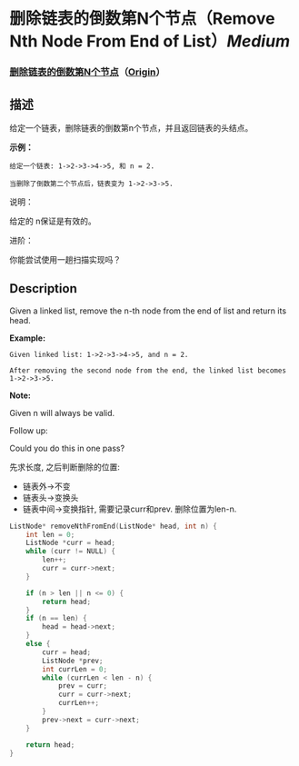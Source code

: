 # 删除链表的倒数第N个节点（Remove Nth Node From End of List）*Medium*
### [删除链表的倒数第N个节点](https://leetcode-cn.com/problems/remove-nth-node-from-end-of-list)（[Origin](https://leetcode.com/problems/remove-nth-node-from-end-of-list)）
## 描述
给定一个链表，删除链表的倒数第n个节点，并且返回链表的头结点。

**示例：**
```
给定一个链表: 1->2->3->4->5, 和 n = 2.

当删除了倒数第二个节点后，链表变为 1->2->3->5.
```


说明：

给定的 n保证是有效的。

进阶：

你能尝试使用一趟扫描实现吗？

## Description
Given a linked list, remove the n-th node from the end of list and return its head.

**Example:**
```
Given linked list: 1->2->3->4->5, and n = 2.

After removing the second node from the end, the linked list becomes 1->2->3->5.
```
**Note:**


Given n will always be valid.

Follow up:

Could you do this in one pass?


先求长度, 之后判断删除的位置:
- 链表外&rarr;不变
- 链表头&rarr;变换头
- 链表中间&rarr;变换指针, 需要记录curr和prev. 删除位置为len-n.

```c++
ListNode* removeNthFromEnd(ListNode* head, int n) {
    int len = 0;
    ListNode *curr = head;
    while (curr != NULL) {
        len++;
        curr = curr->next;
    }

    if (n > len || n <= 0) {
        return head;
    }
    if (n == len) {
        head = head->next;
    }
    else {
        curr = head;
        ListNode *prev;
        int currLen = 0;
        while (currLen < len - n) {
            prev = curr;
            curr = curr->next;
            currLen++;
        }
        prev->next = curr->next;
    }

    return head;
}
```